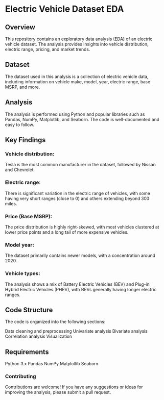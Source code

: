 Electric Vehicle Dataset EDA
==========================

## Overview
This repository contains an exploratory data analysis (EDA) of an electric vehicle dataset. The analysis provides insights into vehicle distribution, electric range, pricing, and market trends.

## Dataset
The dataset used in this analysis is a collection of electric vehicle data, including information on vehicle make, model, year, electric range, base MSRP, and more.

## Analysis
The analysis is performed using Python and popular libraries such as Pandas, NumPy, Matplotlib, and Seaborn. The code is well-documented and easy to follow.

## Key Findings
### Vehicle distribution: 
Tesla is the most common manufacturer in the dataset, followed by Nissan and Chevrolet.
### Electric range: 
There is significant variation in the electric range of vehicles, with some having very short ranges (close to 0) and others extending beyond 300 miles.
### Price (Base MSRP): 
The price distribution is highly right-skewed, with most vehicles clustered at lower price points and a long tail of more expensive vehicles.
### Model year:
The dataset primarily contains newer models, with a concentration around 2020.
### Vehicle types: 
The analysis shows a mix of Battery Electric Vehicles (BEV) and Plug-in Hybrid Electric Vehicles (PHEV), with BEVs generally having longer electric ranges.


## Code Structure
The code is organized into the following sections:

Data cleaning and preprocessing
Univariate analysis
Bivariate analysis
Correlation analysis
Visualization


## Requirements
Python 3.x
Pandas
NumPy
Matplotlib
Seaborn


### Contributing
Contributions are welcome! If you have any suggestions or ideas for improving the analysis, please submit a pull request.
